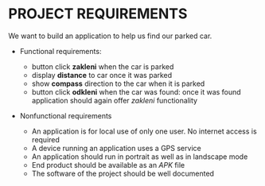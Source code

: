 # PROJECT REQUIREMENTS
We want to build an application to help us find our parked car. 

- Functional requirements:
    - button click **zakleni** when the car is parked
    - display **distance** to car once it was parked
    - show **compass** direction to the car when it is parked
    - button click **odkleni** when the car was found: once it was found application should again offer *zakleni* functionality

- Nonfunctional requirements
  - An application is for local use of only one user. No internet access is required
  - A device running an application uses a GPS service
  - An application should run in portrait as well as in landscape mode
  - End product should be available as an *APK* file
  - The software of the project should be well documented 